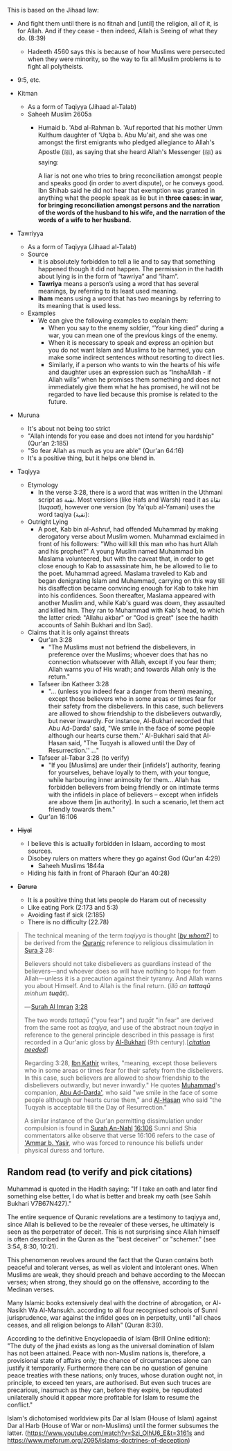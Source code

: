This is based on the Jihaad law:
- And fight them until there is no fitnah and [until] the religion, all of it, is for Allah. And if they cease - then indeed, Allah is Seeing of what they do. (8:39)
	- Hadeeth 4560 says this is because of how Muslims were persecuted when they were minority, so the way to fix all Muslim problems is to fight all polytheists.
- 9:5, etc.

- Kitman
	- As a form of Taqiyya (Jihaad al-Talab)
	- Saheeh Muslim 2605a
		- Humaid b. 'Abd al-Rahman b. 'Auf reported that his mother Umm Kulthum daughter of 'Uqba b. Abu Mu'ait, and she was one amongst the first emigrants who pledged allegiance to Allah's Apostle (ﷺ), as saying that she heard Allah's Messenger (ﷺ) as saying:
		  
		  A liar is not one who tries to bring reconciliation amongst people and speaks good (in order to avert dispute), or he conveys good. Ibn Shihab said he did not hear that exemption was granted in anything what the people speak as lie but in **three cases: in war, for bringing reconciliation amongst persons and the narration of the words of the husband to his wife, and the narration of the words of a wife to her husband.**
- Tawriyya
	- As a form of Taqiyya (Jihaad al-Talab)
	- Source
		- It is absolutely forbidden to tell a lie and to say that something happened though it did not happen. The permission in the hadith about lying is in the form of “tawriya” and “iham”.
		- **Tawriya** means a person’s using a word that has several meanings, by referring to its least used meaning.
		- **Iham** means using a word that has two meanings by referring to its meaning that is used less.
	- Examples
		- We can give the following examples to explain them:
			- When you say to the enemy soldier, “Your king died” during a war, you can mean one of the previous kings of the enemy.
			- When it is necessary to speak and express an opinion but you do not want Islam and Muslims to be harmed, you can make some indirect sentences without resorting to direct lies.
			- Similarly, if a person who wants to win the hearts of his wife and daughter uses an expression such as “InshaAllah - if Allah wills” when he promises them something and does not immediately give them what he has promised, he will not be regarded to have lied because this promise is related to the future.
- Muruna
	- It's about not being too strict
	- "Allah intends for you ease and does not intend for you hardship" (Qur'an 2:185)
	- "So fear Allah as much as you are able" (Qur'an 64:16)
	- It's a positive thing, but it helps one blend in.
- Taqiyya
	- Etymology
		- In the verse 3:28, there is a word that was written in the Uthmani script as تقىة. Most versions (like Hafs and Warsh) read it as تقاة (_tuqaat_), however one version (by Ya'qub al-Yamani) uses the word taqiya (تقية):
	- Outright Lying
		- A poet, Kab bin al-Ashruf, had offended Muhammad by making derogatory verse about Muslim women. Muhammad exclaimed in front of his followers: "Who will kill this man who has hurt Allah and his prophet?" A young Muslim named Muhammad bin Maslama volunteered, but with the caveat that, in order to get close enough to Kab to assassinate him, he be allowed to lie to the poet. Muhammad agreed. Maslama traveled to Kab and began denigrating Islam and Muhammad, carrying on this way till his disaffection became convincing enough for Kab to take him into his confidences. Soon thereafter, Maslama appeared with another Muslim and, while Kab's guard was down, they assaulted and killed him. They ran to Muhammad with Kab's head, to which the latter cried: "Allahu akbar" or "God is great" (see the hadith accounts of Sahih Bukhari and Ibn Sad).
	- Claims that it is only against threats
		- Qur'an 3:28
			- "The Muslims must not befriend the disbelievers, in preference over the Muslims; whoever does that has no connection whatsoever with Allah, except if you fear them; Allah warns you of His wrath; and towards Allah only is the return."
		- Tafseer ibn Katheer 3:28
			- "... (unless you indeed fear a danger from them) meaning, except those believers who in some areas or times fear for their safety from the disbelievers. In this case, such believers are allowed to show friendship to the disbelievers outwardly, but never inwardly. For instance, Al-Bukhari recorded that Abu Ad-Darda' said, "We smile in the face of some people although our hearts curse them.'' Al-Bukhari said that Al-Hasan said, "The Tuqyah is allowed until the Day of Resurrection.'' ..."
		- Tafseer al-Tabar 3:28 (to verify)
			- "If you [Muslims] are under their [infidels'] authority, fearing for yourselves, behave loyally to them, with your tongue, while harbouring inner animosity for them... Allah has forbidden believers from being friendly or on intimate terms with the infidels in place of believers – except when infidels are above them [in authority]. In such a scenario, let them act friendly towards them."
		- Qur'an 16:106
- ~~Hiyal~~
	- I believe this is actually forbidden in Islaam, according to most sources.
	- Disobey rulers on matters where they go against God (Qur'an 4:29)
		- Saheeh Muslims 1844a
	- Hiding his faith in front of Pharaoh (Qur'an 40:28)
- ~~Darura~~
	- It is a positive thing that lets people do Haram out of necessity
	- Like eating Pork (2:173 and 5:3)
	- Avoiding fast if sick (2:185)
	- There is no difficulty (22.78)

>
>The technical meaning of the term _taqiyya_ is thought [_[by whom?](https://en.wikipedia.org/wiki/Wikipedia:Manual_of_Style/Words_to_watch#Unsupported_attributions "Wikipedia:Manual of Style/Words to watch")_] to be derived from the [Quranic](https://en.wikipedia.org/wiki/Quran "Quran") reference to religious dissimulation in [Sura 3](https://en.wikipedia.org/wiki/Sura_3 "Sura 3"):28:
>
> Believers should not take disbelievers as guardians instead of the believers—and whoever does so will have nothing to hope for from Allah—unless it is a precaution against their tyranny. And Allah warns you about Himself. And to Allah is the final return. (_illā an **tattaqū** minhum **tuqāt**_).
> 
> — [Surah Al Imran](https://en.wikipedia.org/wiki/Al_Imran "Al Imran") [3:28](https://quran.com/3?startingVerse=28)
>
> The two words _tattaqū_ ("you fear") and _tuqāt_ "in fear" are derived from the same root as _taqiya_, and use of the abstract noun _taqiya_ in reference to the general principle described in this passage is first recorded in a Qur'anic gloss by [Al-Bukhari](https://en.wikipedia.org/wiki/Muhammad_al-Bukhari "Muhammad al-Bukhari") (9th century).[_[citation needed](https://en.wikipedia.org/wiki/Wikipedia:Citation_needed "Wikipedia:Citation needed")_]
>
> Regarding 3:28, [Ibn Kathir](https://en.wikipedia.org/wiki/Ibn_Kathir "Ibn Kathir") writes, "meaning, except those believers who in some areas or times fear for their safety from the disbelievers. In this case, such believers are allowed to show friendship to the disbelievers outwardly, but never inwardly." He quotes [Muhammad](https://en.wikipedia.org/wiki/Muhammad "Muhammad")'s companion, [Abu Ad-Darda'](https://en.wikipedia.org/wiki/Abu_Ad-Darda%27 "Abu Ad-Darda'"), who said "we smile in the face of some people although our hearts curse them," and [Al-Hasan](https://en.wikipedia.org/wiki/Hasan_ibn_Ali "Hasan ibn Ali") who said "the Tuqyah is acceptable till the Day of Resurrection."
>
> A similar instance of the Qur'an permitting dissimulation under compulsion is found in [Surah An-Nahl](https://en.wikipedia.org/wiki/An-Nahl "An-Nahl") [16:106](https://quran.com/16?startingVerse=106) Sunni and Shia commentators alike observe that verse 16:106 refers to the case of ['Ammar b. Yasir](https://en.wikipedia.org/wiki/Ammar_ibn_Yasir "Ammar ibn Yasir"), who was forced to renounce his beliefs under physical duress and torture.

## Random read (to verify and pick citations)


Muhammad is quoted in the Hadith saying: "If I take an oath and later find something else better, I do what is better and break my oath (see Sahih Bukhari V7B67N427)."


 
 The entire sequence of Quranic revelations are a testimony to taqiyya and, since Allah is believed to be the revealer of these verses, he ultimately is seen as the perpetrator of deceit. This is not surprising since Allah himself is often described in the Quran as the "best deceiver" or "schemer." (see 3:54, 8:30, 10:21).
 
 This phenomenon revolves around the fact that the Quran contains both peaceful and tolerant verses, as well as violent and intolerant ones. When Muslims are weak, they should preach and behave according to the Meccan verses; when strong, they should go on the offensive, according to the Medinan verses.
 
 Many Islamic books extensively deal with the doctrine of abrogation, or Al-Nasikh Wa Al-Mansukh. according to all four recognised schools of Sunni jurisprudence, war against the infidel goes on in perpetuity, until "all chaos ceases, and all religion belongs to Allah" (Quran 8:39).
 
 According to the definitive Encyclopaedia of Islam (Brill Online edition): "The duty of the jihad exists as long as the universal domination of Islam has not been attained. Peace with non-Muslim nations is, therefore, a provisional state of affairs only; the chance of circumstances alone can justify it temporarily. Furthermore there can be no question of genuine peace treaties with these nations; only truces, whose duration ought not, in principle, to exceed ten years, are authorised. But even such truces are precarious, inasmuch as they can, before they expire, be repudiated unilaterally should it appear more profitable for Islam to resume the conflict."
 
 Islam's dichotomised worldview pits Dar al Islam (House of Islam) against Dar al Harb (House of War or non-Muslims) until the former subsumes the latter. (https://www.youtube.com/watch?v=Szj_OlhU6_E&t=3161s and https://www.meforum.org/2095/islams-doctrines-of-deception)